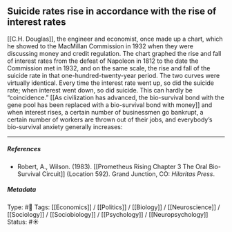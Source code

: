 ## Suicide rates rise in accordance with the rise of interest rates  # 

[[C.H. Douglas]], the engineer and economist, once made up a chart, which he showed to the MacMillan Commission in 1932 when they were discussing money and credit regulation. The chart graphed the rise and fall of interest rates from the defeat of Napoleon in 1812 to the date the Commission met in 1932, and on the same scale, the rise and fall of the suicide rate in that one-hundred-twenty-year period. The two curves were virtually identical. Every time the interest rate went up, so did the suicide rate; when interest went down, so did suicide. This can hardly be “coincidence.” [[As civilization has advanced, the bio-survival bond with the gene pool has been replaced with a bio-survival bond with money]] and when interest rises, a certain number of businessmen go bankrupt, a certain number of workers are thrown out of their jobs, and everybody’s bio-survival anxiety generally increases: 

___

##### References

- Robert, A., Wilson. (1983). [[Prometheus Rising Chapter 3 The Oral Bio-Survival Circuit]] (Location 592). Grand Junction, CO: _Hilaritas Press_.

##### Metadata

Type: #🔴 
Tags: [[Economics]] / [[Politics]] / [[Biology]] / [[Neuroscience]] / [[Sociology]] / [[Sociobiology]] / [[Psychology]] / [[Neuropsychology]] 
Status: #☀️ 